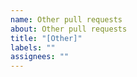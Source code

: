 ```yaml
---
name: Other pull requests
about: Other pull requests
title: "[Other]"
labels: ""
assignees: ""
---
```

